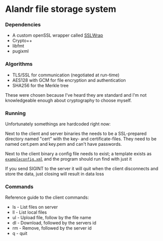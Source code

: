 # Alandr file storage system

### Dependencies

- A custom openSSL wrapper called [SSLWrap](https://github.com/AlbinAndreasson/SSLWrap)
- Crypto++
- libfmt
- pugixml

### Algorithms

- TLS/SSL for communication (negotiated at run-time)
- AES128 with GCM for file encryption and authentication
- SHA256 for the Merkle tree

These were chosen because I've heard they are standard and 
I'm not knowledgeable enough about cryptography to choose myself.

### Running

Unfortunately somethings are hardcoded right now:

Next to the client and server binaries the needs to be a SSL-prepared directory named
"cert" with the key- and certificate-files. 
They need to be named cert.pem and key.pem and can't have passwords.

Next to the client binary a config file needs to exist; a template exists as 
[`exampleconfig.xml`](exampleconfig.xml) and the program should run find with just it

If you send SIGINT to the server it will quit when the client disconnects and 
store the data, just closing will result in data loss

### Commands

Reference guide to the client commands:

- ls - List files on server
- ll - List local files
- ul - Upload file, follow by the file name
- dl - Download, followed by the servers id
- rm - Remove, followed by the server id
- q - quit
